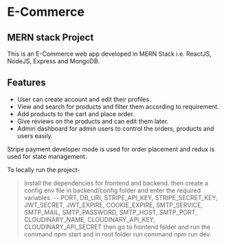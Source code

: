 # E-Commerce 
## MERN stack Project

This is an E-Commerce web app developed in MERN Stack i.e. ReactJS, NodeJS, Express and MongoDB.

## Features

- User can create account and edit their profiles.
- View and search for products and filter them according to requirement.
- Add products to the cart and place order.
- Give reviews on the products and can edit them later.
- Admin dashboard for admin users to control the orders, products and users easily.

Stripe payment developer mode is used for order placement and redux is used for state management.

To locally run the project-
> Install the dependencies for frontend and backend.
> then create a config.env file in backend/config folder and enter the required variables.
-- PORT, DB_URI, STRIPE_API_KEY, STRIPE_SECRET_KEY, JWT_SECRET, JWT_EXPIRE, COOKIE_EXPIRE, SMTP_SERVICE, SMTP_MAIL, SMTP_PASSWORD, SMTP_HOST, SMTP_PORT, CLOUDINARY_NAME, CLOUDINARY_API_KEY, CLOUDINARY_API_SECRET
> then go to frontend folder and run the command npm start and in root folder run command npm run dev.